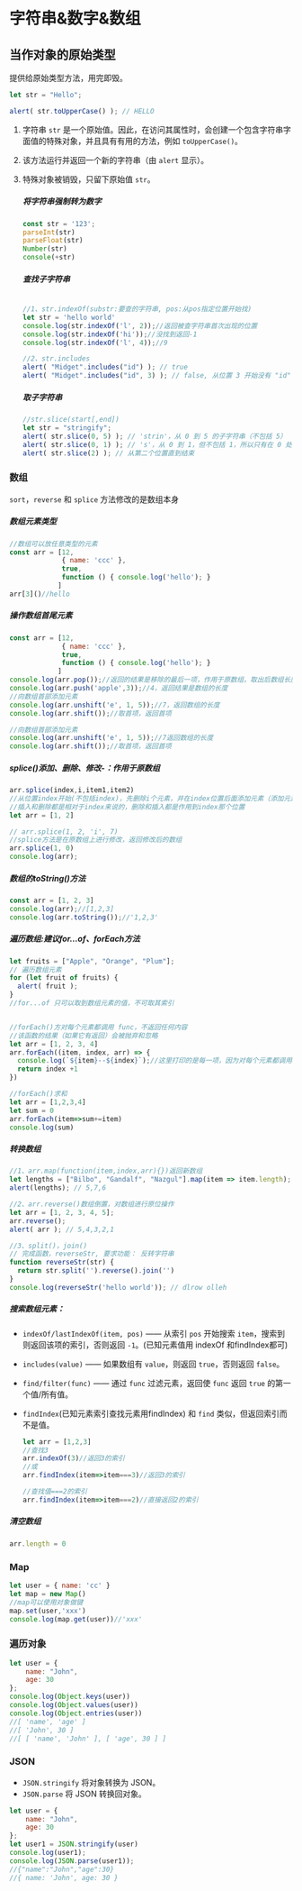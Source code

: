 

# 字符串&数字&数组

## 当作对象的原始类型

提供给原始类型方法，用完即毁。

```js
let str = "Hello";

alert( str.toUpperCase() ); // HELLO
```

1. 字符串 `str` 是一个原始值。因此，在访问其属性时，会创建一个包含字符串字面值的特殊对象，并且具有有用的方法，例如 `toUpperCase()`。

2. 该方法运行并返回一个新的字符串（由 `alert` 显示）。

3. 特殊对象被销毁，只留下原始值 `str`。

   ##### 将字符串强制转为数字

   ```js
   const str = '123';
   parseInt(str)
   parseFloat(str)
   Number(str)
   console(+str)
   ```

   ##### 查找子字符串
   
   ```js
   
   //1、str.indexOf(substr:要查的字符串, pos:从pos指定位置开始找)
   let str = 'hello world'
   console.log(str.indexOf('l', 2));//返回被查字符串首次出现的位置
   console.log(str.indexOf('hi'));//没找到返回-1
   console.log(str.indexOf('l', 4));//9
   
   //2、str.includes
   alert( "Midget".includes("id") ); // true
   alert( "Midget".includes("id", 3) ); // false, 从位置 3 开始没有 "id"
   
   ```
   
   ##### 取子字符串
   
   ```js
   //str.slice(start[,end])
   let str = "stringify";
   alert( str.slice(0, 5) ); // 'strin'，从 0 到 5 的子字符串（不包括 5）
   alert( str.slice(0, 1) ); // 's'，从 0 到 1，但不包括 1，所以只有在 0 处的字符
   alert( str.slice(2) ); // 从第二个位置直到结束
   
   ```

### 数组

`sort`，`reverse` 和 `splice` 方法修改的是数组本身

##### 数组元素类型

```js
//数组可以放任意类型的元素
const arr = [12, 
             { name: 'ccc' }, 
             true, 
             function () { console.log('hello'); }
            ]
arr[3]()//hello
```

##### 操作数组首尾元素

```js
const arr = [12, 
             { name: 'ccc' }, 
             true, 
             function () { console.log('hello'); }
            ]
console.log(arr.pop());//返回的结果是移除的最后一项，作用于原数组，取出后数组长度－1
console.log(arr.push('apple',3));//4，返回结果是数组的长度
//向数组首部添加元素
console.log(arr.unshift('e', 1, 5));//7，返回数组的长度
console.log(arr.shift());//取首项，返回首项
```

```js
//向数组首部添加元素
console.log(arr.unshift('e', 1, 5));//7返回数组的长度
console.log(arr.shift());//取首项，返回首项
```

##### splice()添加、删除、修改-：作用于原数组

```js
arr.splice(index,i,item1,item2)
//从位置index开始(不包括index)，先删除i个元素，并在index位置后面添加元素（添加元素的个数不限）
//插入和删除都是相对于index来说的，删除和插入都是作用到index那个位置
let arr = [1, 2]

// arr.splice(1, 2, 'i', 7)
//splice方法是在原数组上进行修改，返回修改后的数组
arr.splice(1, 0)
console.log(arr);
```

##### 数组的toString()方法

```js
const arr = [1, 2, 3]
console.log(arr);//[1,2,3]
console.log(arr.toString());//'1,2,3'
```



##### 遍历数组:建议for...of、forEach方法

```js
let fruits = ["Apple", "Orange", "Plum"];
// 遍历数组元素
for (let fruit of fruits) {
  alert( fruit );
}
//for...of 只可以取到数组元素的值，不可取其索引


//forEach()方对每个元素都调用 func，不返回任何内容
//该函数的结果（如果它有返回）会被抛弃和忽略
let arr = [1, 2, 3, 4]
arr.forEach((item, index, arr) => {
  console.log(`${item}--${index}`);//这里打印的是每一项，因为对每个元素都调用console
  return index +1
})

//forEach()求和
let arr = [1,2,3,4]
let sum = 0
arr.forEach(item=>sum+=item)
console.log(sum)
```

##### 转换数组

```js
//1、arr.map(function(item,index,arr){})返回新数组
let lengths = ["Bilbo", "Gandalf", "Nazgul"].map(item => item.length);
alert(lengths); // 5,7,6

//2、arr.reverse()数组倒置，对数组进行原位操作
let arr = [1, 2, 3, 4, 5];
arr.reverse();
alert( arr ); // 5,4,3,2,1

//3、split()，join()
// 完成函数，reverseStr, 要求功能： 反转字符串
function reverseStr(str) {
  return str.split('').reverse().join('')
}
console.log(reverseStr('hello world')); // dlrow olleh

```

##### 搜索数组元素：

- `indexOf/lastIndexOf(item, pos)` —— 从索引 `pos` 开始搜索 `item`，搜索到则返回该项的索引，否则返回 `-1`。(已知元素值用 indexOf 和findIndex都可)

- `includes(value)` —— 如果数组有 `value`，则返回 `true`，否则返回 `false`。

- `find/filter(func)` —— 通过 `func` 过滤元素，返回使 `func` 返回 `true` 的第一个值/所有值。

- `findIndex`(已知元素索引查找元素用findIndex) 和 `find` 类似，但返回索引而不是值。

  ```js
  let arr = [1,2,3]
  //查找3
  arr.indexOf(3)//返回3的索引
  //或
  arr.findIndex(item=>item===3)//返回3的索引
  
  //查找值===2的索引
  arr.findIndex(item=>item===2)//直接返回2的索引
  ```

  

##### 清空数组

```js
arr.length = 0
```

### Map

```js
let user = { name: 'cc' }
let map = new Map()
//map可以使用对象做键
map.set(user,'xxx')
console.log(map.get(user))//'xxx'
```



### 遍历对象

```js
let user = {
    name: "John",
    age: 30
};
console.log(Object.keys(user))
console.log(Object.values(user))
console.log(Object.entries(user))
//[ 'name', 'age' ]
//[ 'John', 30 ]
//[ [ 'name', 'John' ], [ 'age', 30 ] ]

```

### JSON

- `JSON.stringify` 将对象转换为 JSON。
- `JSON.parse` 将 JSON 转换回对象。

```js
let user = {
    name: "John",
    age: 30
};
let user1 = JSON.stringify(user)
console.log(user1);
console.log(JSON.parse(user1));
//{"name":"John","age":30}
//{ name: 'John', age: 30 }
```

